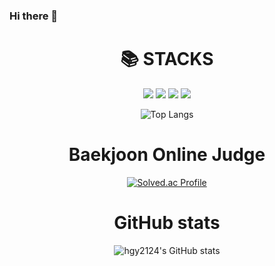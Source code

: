 ### Hi there 👋
<div align=center><h1>📚 STACKS</h1></div>

<div align=center> 
  <img src="https://img.shields.io/badge/java-007396?style=for-the-badge&logo=java&logoColor=white"> 
  <img src="https://img.shields.io/badge/c++-00599C?style=for-the-badge&logo=c%2B%2B&logoColor=white">
  <img src="https://img.shields.io/badge/python-3776AB?style=for-the-badge&logo=python&logoColor=white"> 
  <img src="https://img.shields.io/badge/kotlin-7F52FF?style=for-the-badge&logo=kotlin&logoColor=white">
  <br>
  
  ![Top Langs](https://github-readme-stats.vercel.app/api/top-langs/?username=hgy2124&layout=compact&theme=radical)
  
<h1>Baekjoon Online Judge</h1>

[![Solved.ac Profile](http://mazassumnida.wtf/api/v2/generate_badge?boj=marsh1024)](https://solved.ac/marsh1024/)
<br>
<h1>GitHub stats</h1>

![hgy2124's GitHub stats](https://github-readme-stats.vercel.app/api?username=hgy2124&show_icons=true&theme=radical)  
</div>




